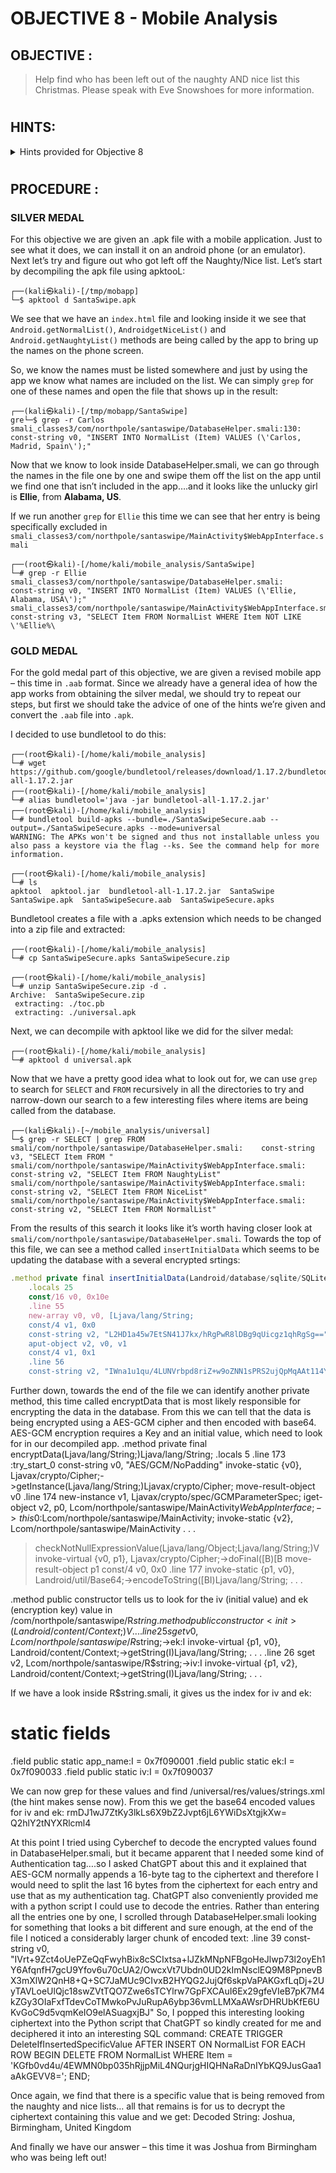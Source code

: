 # OBJECTIVE 8 - Mobile Analysis #

## OBJECTIVE : ##
>Help find who has been left out of the naughty AND nice list this Christmas.  Please speak with Eve Snowshoes for more information.
#
## HINTS: ##
<details>
  <summary>Hints provided for Objective 8</summary>
  
>-	EASY
>    -  Try using apktool or jadx
>    -  Maybe look for what names are included and work back from that?
>-  HARD
>    -  So yeah, have you heard about this new Android app format?  Want to convert it to an APK file?
>    -  Obfuscated and encrypted?  Hmph.  Shame you can’t just run strings on the file.
  
</details>

#  

## PROCEDURE : ##
### SILVER MEDAL ###
For this objective we are given an .apk file with a mobile application.  Just to see what it does, we can install it on an android phone (or an emulator).  Next let’s try and figure out who got left off the Naughty/Nice list.  Let’s start by decompiling the apk file using apktooL:
```console
┌──(kali㉿kali)-[/tmp/mobapp]
└─$ apktool d SantaSwipe.apk
```

We see that we have an `index.html` file and looking inside it we see that `Android.getNormalList()`, `AndroidgetNiceList()` and `Android.getNaughtyList()` methods are being called by the app to bring up the names on the phone screen.

So, we know the names must be listed somewhere and just by using the app we know what names are included on the list.  We can simply `grep` for one of these names and open the file that shows up in the result:
```console
┌──(kali㉿kali)-[/tmp/mobapp/SantaSwipe]
gre└─$ grep -r Carlos   
smali_classes3/com/northpole/santaswipe/DatabaseHelper.smali:130:    const-string v0, "INSERT INTO NormalList (Item) VALUES (\'Carlos, Madrid, Spain\');"
```
Now that we know to look inside DatabaseHelper.smali, we can go through the names in the file one by one and swipe them off the list on the app until we find one that isn’t included in the app….and it looks like the unlucky girl is **Ellie**, from **Alabama, US**.

If we run another `grep` for `Ellie` this time we can see that her entry is being specifically excluded in `smali_classes3/com/northpole/santaswipe/MainActivity$WebAppInterface.smali`
```console
┌──(root㉿kali)-[/home/kali/mobile_analysis/SantaSwipe]
└─# grep -r Ellie 
smali_classes3/com/northpole/santaswipe/DatabaseHelper.smali:    const-string v0, "INSERT INTO NormalList (Item) VALUES (\'Ellie, Alabama, USA\');"
smali_classes3/com/northpole/santaswipe/MainActivity$WebAppInterface.smali:    const-string v3, "SELECT Item FROM NormalList WHERE Item NOT LIKE \'%Ellie%\
```

### GOLD MEDAL ###

For the gold medal part of this objective, we are given a revised mobile app – this time in `.aab` format.  Since we already have a general idea of how the app works from obtaining the silver medal, we should try to repeat our steps, but first we should take the advice of one of the hints we’re given and convert the `.aab` file into `.apk`.

I decided to use bundletool to do this:
```console
┌──(root㉿kali)-[/home/kali/mobile_analysis]
└─# wget https://github.com/google/bundletool/releases/download/1.17.2/bundletool-all-1.17.2.jar
┌──(root㉿kali)-[/home/kali/mobile_analysis]
└─# alias bundletool='java -jar bundletool-all-1.17.2.jar'
┌──(root㉿kali)-[/home/kali/mobile_analysis]
└─# bundletool build-apks --bundle=./SantaSwipeSecure.aab --output=./SantaSwipeSecure.apks --mode=universal
WARNING: The APKs won't be signed and thus not installable unless you also pass a keystore via the flag --ks. See the command help for more information.
                                                                                                                                                           
┌──(root㉿kali)-[/home/kali/mobile_analysis]
└─# ls
apktool  apktool.jar  bundletool-all-1.17.2.jar  SantaSwipe  SantaSwipe.apk  SantaSwipeSecure.aab  SantaSwipeSecure.apks
```

Bundletool creates a file with a .apks extension which needs to be changed into a zip file and extracted:
```console
┌──(root㉿kali)-[/home/kali/mobile_analysis]
└─# cp SantaSwipeSecure.apks SantaSwipeSecure.zip                       

┌──(root㉿kali)-[/home/kali/mobile_analysis]
└─# unzip SantaSwipeSecure.zip -d .
Archive:  SantaSwipeSecure.zip
 extracting: ./toc.pb                
 extracting: ./universal.apk         
```

Next, we can decompile with apktool like we did for the silver medal:
```console
┌──(root㉿kali)-[/home/kali/mobile_analysis]
└─# apktool d universal.apk  
```

Now that we have a pretty good idea what to look out for, we can use `grep` to search for `SELECT` and `FROM` recursively in all the directories to try and narrow-down our search to a few interesting files where items are being called from the database.
```console
┌──(kali㉿kali)-[~/mobile_analysis/universal]
└─$ grep -r SELECT | grep FROM
smali/com/northpole/santaswipe/DatabaseHelper.smali:    const-string v3, "SELECT Item FROM "
smali/com/northpole/santaswipe/MainActivity$WebAppInterface.smali:    const-string v2, "SELECT Item FROM NaughtyList"
smali/com/northpole/santaswipe/MainActivity$WebAppInterface.smali:    const-string v2, "SELECT Item FROM NiceList"
smali/com/northpole/santaswipe/MainActivity$WebAppInterface.smali:    const-string v2, "SELECT Item FROM NormalList"
```

From the results of this search it looks like it’s worth having closer look at `smali/com/northpole/santaswipe/DatabaseHelper.smali`.  Towards the top of this file, we can see a method called `insertInitialData` which seems to be updating the database with a several encrypted srtings:

```javascript
.method private final insertInitialData(Landroid/database/sqlite/SQLiteDatabase;)V
    .locals 25
    const/16 v0, 0x10e
    .line 55
    new-array v0, v0, [Ljava/lang/String;
    const/4 v1, 0x0
    const-string v2, "L2HD1a45w7EtSN41J7kx/hRgPwR8lDBg9qUicgz1qhRgSg=="
    aput-object v2, v0, v1
    const/4 v1, 0x1
    .line 56
    const-string v2, "IWna1u1qu/4LUNVrbpd8riZ+w9oZNN1sPRS2ujQpMqAAt114Yw=="
```
Further down, towards the end of the file we can identify another private method, this time called encryptData that is most likely responsible for encrypting the data in the database.  From this we can tell that the data is being encrypted using a AES-GCM cipher and then encoded with base64.  AES-GCM encryption requires a Key and an initial value, which need to look for in our decompiled app.
.method private final encryptData(Ljava/lang/String;)Ljava/lang/String;
    .locals 5
    .line 173
    :try_start_0
    const-string v0, "AES/GCM/NoPadding"
    invoke-static {v0}, Ljavax/crypto/Cipher;->getInstance(Ljava/lang/String;)Ljavax/crypto/Cipher;
    move-result-object v0
    .line 174
    new-instance v1, Ljavax/crypto/spec/GCMParameterSpec;
    iget-object v2, p0, Lcom/northpole/santaswipe/MainActivity$WebAppInterface;->this$0:Lcom/northpole/santaswipe/MainActivity;
    invoke-static {v2}, Lcom/northpole/santaswipe/MainActivity
.
.
.
>checkNotNullExpressionValue(Ljava/lang/Object;Ljava/lang/String;)V
    invoke-virtual {v0, p1}, Ljavax/crypto/Cipher;->doFinal([B)[B
    move-result-object p1
    const/4 v0, 0x0
    .line 177
    invoke-static {p1, v0}, Landroid/util/Base64;->encodeToString([BI)Ljava/lang/String;
.
.
.

.method public constructor tells us to look for the iv  (initial value) and ek (encryption key) value in /com/northpole/santaswipe/R$string
.method public constructor <init>(Landroid/content/Context;)V
.
.
.
    .line 25
    sget v0, Lcom/northpole/santaswipe/R$string;->ek:I
    invoke-virtual {p1, v0}, Landroid/content/Context;->getString(I)Ljava/lang/String;
.
.
.
    .line 26
   sget v2, Lcom/northpole/santaswipe/R$string;->iv:I
    invoke-virtual {p1, v2}, Landroid/content/Context;->getString(I)Ljava/lang/String;
.
.
.

If we have a look inside R$string.smali, it gives us the index for iv and ek:
# static fields
.field public static app_name:I = 0x7f090001
.field public static ek:I = 0x7f090033
.field public static iv:I = 0x7f090037

We can now grep for these values and find /universal/res/values/strings.xml (the hint makes sense now).  From this we get the base64 encoded values for iv and ek:
    <string name="ek">rmDJ1wJ7ZtKy3lkLs6X9bZ2Jvpt6jL6YWiDsXtgjkXw=</string>
    <string name="iv">Q2hlY2tNYXRlcml4</string>

At this point I tried using Cyberchef to decode the encrypted values found in DatabaseHelper.smali, but it became apparent that I needed some kind of Authentication tag….so I asked ChatGPT about this and it explained that AES-GCM normally appends a 16-byte tag to the ciphertext and therefore I would need to split the last 16 bytes from the ciphertext for each entry and use that as my authentication tag.  ChatGPT also conveniently provided me with a python script I could use to decode the entries.
Rather than entering all the entries one by one, I scrolled through DatabaseHelper.smali looking for something that looks a bit different and sure enough, at the end of the file I noticed a considerably larger chunk of encoded text:
    .line 39
    const-string v0, "IVrt+9Zct4oUePZeQqFwyhBix8cSCIxtsa+lJZkMNpNFBgoHeJlwp73l2oyEh1Y6AfqnfH7gcU9Yfov6u70cUA2/OwcxVt7Ubdn0UD2kImNsclEQ9M8PpnevBX3mXlW2QnH8+Q+SC7JaMUc9CIvxB2HYQG2JujQf6skpVaPAKGxfLqDj+2UyTAVLoeUlQjc18swZVtTQO7Zwe6sTCYlrw7GpFXCAuI6Ex29gfeVIeB7pK7M4kZGy3OIaFxfTdevCoTMwkoPvJuRupA6ybp36vmLLMXaAWsrDHRUbKfE6UKvGoC9d5vqmKeIO9elASuagxjBJ"
So, I popped this interesting looking ciphertext into the Python script that ChatGPT so kindly created for me and deciphered it into an interesting SQL command:
CREATE TRIGGER DeleteIfInsertedSpecificValue
    AFTER INSERT ON NormalList
    FOR EACH ROW
    BEGIN
        DELETE FROM NormalList WHERE Item = 'KGfb0vd4u/4EWMN0bp035hRjjpMiL4NQurjgHIQHNaRaDnIYbKQ9JusGaa1aAkGEVV8=';
    END;

Once again, we find that there is a specific value that is being removed from the naughty and nice lists… all that remains is for us to decrypt the ciphertext containing this value and we get:
Decoded String: Joshua, Birmingham, United Kingdom

And finally we have our answer – this time it was Joshua from Birmingham who was being left out!
